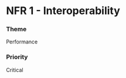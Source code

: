 

#  NFR 1 - Interoperability






### Theme

Performance





















### Priority

Critical



















